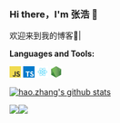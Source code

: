 ### Hi there，I'm 张浩 👋

欢迎来到我的博客🎉|

**Languages and Tools:**  

<code><img height="20" src="https://raw.githubusercontent.com/github/explore/80688e429a7d4ef2fca1e82350fe8e3517d3494d/topics/javascript/javascript.png"></code>
<code><img height="20" src="https://raw.githubusercontent.com/github/explore/80688e429a7d4ef2fca1e82350fe8e3517d3494d/topics/typescript/typescript.png"></code>
<code><img height="20" src="https://raw.githubusercontent.com/github/explore/80688e429a7d4ef2fca1e82350fe8e3517d3494d/topics/react/react.png"></code>
<code><img height="20" src="https://raw.githubusercontent.com/github/explore/80688e429a7d4ef2fca1e82350fe8e3517d3494d/topics/nodejs/nodejs.png"></code>

[![hao.zhang's github stats](https://github-readme-stats.vercel.app/api?username=zxs-1024)](https://github.com/anuraghazra/github-readme-stats)

<a href="https://github.com/zxs-1024/blog">
  <img align="left" src="https://github-readme-stats.anuraghazra1.vercel.app/api/pin/?username=zxs-1024&repo=blog" />
</a>

<a href="https://github.com/zxs-1024/LeetCode-Notes">
  <img align="left" src="https://github-readme-stats.anuraghazra1.vercel.app/api/pin/?username=zxs-1024&repo=LeetCode-Notes" />
</a>
